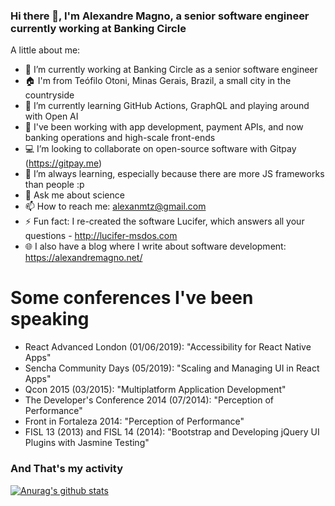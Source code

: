 ### Hi there 👋, I'm Alexandre Magno, a senior software engineer currently working at Banking Circle

A little about me:

- 🔭 I’m currently working at Banking Circle as a senior software engineer
- 🏠 I'm from Teófilo Otoni, Minas Gerais, Brazil, a small city in the countryside
- 🌱 I’m currently learning GitHub Actions, GraphQL and playing around with Open AI
- 👯 I've been working with app development, payment APIs, and now banking operations and high-scale front-ends
- 💻 I’m looking to collaborate on open-source software with Gitpay (https://gitpay.me)
- 📖 I’m always learning, especially because there are more JS frameworks than people :p
- 💬 Ask me about science
- 📫 How to reach me: alexanmtz@gmail.com
- ⚡ Fun fact: I re-created the software Lucifer, which answers all your questions - http://lucifer-msdos.com
- 🌐 I also have a blog where I write about software development: https://alexandremagno.net/

# Some conferences I've been speaking

- React Advanced London (01/06/2019): "Accessibility for React Native Apps"
- Sencha Community Days (05/2019): "Scaling and Managing UI in React Apps"
- Qcon 2015 (03/2015): "Multiplatform Application Development"
- The Developer's Conference 2014 (07/2014): "Perception of Performance"
- Front in Fortaleza 2014: "Perception of Performance"
- FISL 13 (2013) and FISL 14 (2014): "Bootstrap and Developing jQuery UI Plugins with Jasmine Testing"

### And That's my activity

[![Anurag's github stats](https://github-readme-stats.vercel.app/api?username=alexanmtz)](https://github.com/anuraghazra/github-readme-stats)
